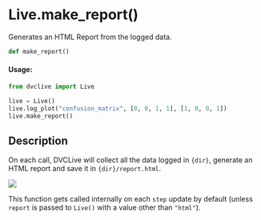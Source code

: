 # Live.make_report()

Generates an HTML Report from the logged data.

```py
def make_report()
```

#### Usage:

```py
from dvclive import Live

live = Live()
live.log_plot("confusion_matrix", [0, 0, 1, 1], [1, 0, 0, 1])
live.make_report()
```

## Description

On each call, DVCLive will collect all the data logged in `{dir}`, generate an
HTML report and save it in `{dir}/report.html`.

![](/img/dvclive-html.gif)

<admon type="info">

This function gets called internally on each `step` update by default
(unless `report` is passed to `Live()` with a value other than `"html"`).

</admon>
